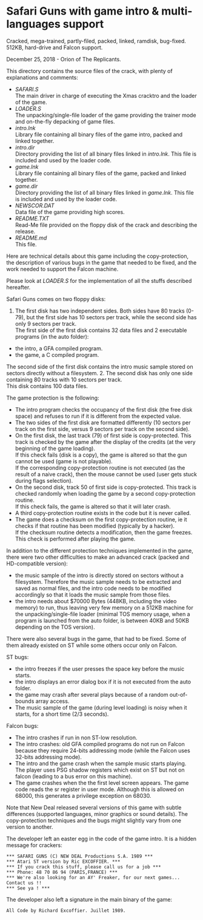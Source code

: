 # Safari Guns with game intro & multi-languages support

Cracked, mega-trained, partly-filed, packed, linked, ramdisk, bug-fixed.  
512KB, hard-drive and Falcon support.

December 25, 2018 - Orion of The Replicants.

This directory contains the source files of the crack,
with plenty of explanations and comments:

- *SAFARI.S*  
The main driver in charge of executing the Xmas cracktro and the loader of the game.
- *LOADER.S*  
The unpacking/single-file loader of the game providing the trainer mode and on-the-fly depacking of game files.
- *intro.lnk*  
Library file containing all binary files of the game intro, packed and linked together.
- *intro.dir*  
Directory providing the list of all binary files linked in *intro.lnk*.
This file is included and used by the loader code.
- *game.lnk*  
Library file containing all binary files of the game, packed and linked together.
- *game.dir*  
Directory providing the list of all binary files linked in *game.lnk*.
This file is included and used by the loader code.
- *NEWSCOR.DAT*  
Data file of the game providing high scores.
- *README.TXT*  
Read-Me file provided on the floppy disk of the crack and describing the release.
- *README.md*  
This file.

Here are technical details about this game including the copy-protection,
the description of various bugs in the game that needed to be fixed,
and the work needed to support the Falcon machine.

Please look at *LOADER.S* for the implementation of all the stuffs described hereafter.

Safari Guns comes on two floppy disks:
1. The first disk has two independent sides. Both sides have 80 tracks
  (0-79), but the first side has 10 sectors per track, while the second
  side has only 9 sectors per track.  
  The first side of the first disk contains 32 data files and
  2 executable programs (in the auto folder):
  * the intro, a GFA compiled program.
  * the game, a C compiled program.  
  
  The second side of the first disk contains the intro music sample
  stored on sectors directly without a filesystem.
2. The second disk has only one side containing 80 tracks with 10 sectors
  per track.  
  This disk contains 100 data files.

The game protection is the following:
- The intro program checks the occupancy of the first disk (the free disk
  space) and refuses to run if it is different from the expected value.
- The two sides of the first disk are formatted differently (10 sectors
  per track on the first side, versus 9 sectors per track on the second
  side).
- On the first disk, the last track (79) of first side is copy-protected.
  This track is checked by the game after the display of the credits
  (at the very beginning of the game loading).  
  If this check fails (disk is a copy), the game is altered so that the
  gun cannot be used (game is not playable).  
  If the corresponding copy-protection routine is not executed (as the
  result of a naive crack), then the mouse cannot be used (user gets
  stuck during flags selection).
- On the second disk, track 50 of first side is copy-protected.
  This track is checked randomly when loading the game by a second
  copy-protection routine.  
  If this check fails, the game is altered so that it will later crash.
- A third copy-protection routine exists in the code but it is never
  called.
- The game does a checksum on the first copy-protection routine, ie it
  checks if that routine has been modified (typically by a hacker).  
  If the checksum routine detects a modification, then the game freezes.
  This check is performed after playing the game.

In addition to the different protection techniques implemented in the
game, there were two other difficulties to make an advanced crack
(packed and HD-compatible version):
- the music sample of the intro is directly stored on sectors without a
  filesystem. Therefore the music sample needs to be extracted and saved
  as normal files, and the intro code needs to be modified accordingly
  so that it loads the music sample from those files.
- the intro needs about $70000 Bytes (448KB, including the video memory)
  to run, thus leaving very few memory on a 512KB machine for the
  unpacking/single-file loader (minimal TOS memory usage, when a program
  is launched from the auto folder, is between 40KB and 50KB depending
  on the TOS version).

There were also several bugs in the game, that had to be fixed. Some of them already existed
on ST while some others occur only on Falcon.

ST bugs:
- the intro freezes if the user presses the space key before the music
  starts.
- the intro displays an error dialog box if it is not executed from the
  auto folder.
- the game may crash after several plays because of a random
  out-of-bounds array access.
- The music sample of the game (during level loading) is noisy when it
  starts, for a short time (2/3 seconds). 

Falcon bugs:
- The intro crashes if run in non ST-low resolution.
- The intro crashes: old GFA compiled programs do not run on Falcon
  because they require 24-bits addressing mode (while the Falcon uses
  32-bits addressing mode).
- The intro and the game crash when the sample music starts playing.
  The player uses PSG shadow registers which exist on ST but not on
  falcon (leading to a bus error on this machine).
- The game crashes when the the first level screen appears.
  The game code reads the sr register in user mode. Although this
  is allowed on 68000, this generates a privilege exception on 68030.

Note that New Deal released several versions of this game with subtle
differences (supported languages, minor graphics or sound details).
The copy-protection techniques and the bugs might slightly vary from
one version to another.

The developer left an easter egg in the code of the game intro.
It is a hidden message for crackers:

`*** SAFARI GUNS (C) NEW DEAL Productions S.A. 1989 ***`  
`*** Atari ST version by Ric EXCOFFIER. ***`  
`*** If you crack this stuff, please call us for a job ***`  
`*** Phone: 48 70 86 94 (PARIS,FRANCE) ***`  
`*** We're also looking for an AY' Freaker, for our next games... Contact us !!`  
`*** See ya ! ***`

The developer also left a signature in the main binary of the game:

`All Code by Richard Excoffier. Juillet 1989.`  
